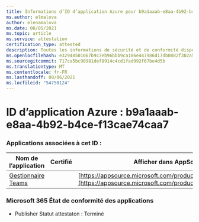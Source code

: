 ```yaml
---
title: Informations d’ID d’application Azure pour b9a1aaab-e8aa-4b92-b4ce-f13cae74caa7
ms.author: elmalova
author: elenamalova
ms.date: 08/05/2021
ms.topic: article
ms.service: attestation
certification_type: attested
description: Toutes les informations de sécurité et de conformité disponibles pour b9a1aaab-e8aa-4b92-b4ce-f13cae74caa7.
ms.openlocfilehash: e32948501067b9c7eb96bbb9ca186e447986d17db0882f302a5b657126d89e7b
ms.sourcegitcommit: 717ca5bc90981def8914c4cd1fad992f67be4d5b
ms.translationtype: MT
ms.contentlocale: fr-FR
ms.lasthandoff: 08/06/2021
ms.locfileid: "54750124"
---
```

# <a name="azure-app-id-b9a1aaab-e8aa-4b92-b4ce-f13cae74caa7"></a>ID d’application Azure : b9a1aaab-e8aa-4b92-b4ce-f13cae74caa7


### <a name="apps-associated-with-this-id"></a>Applications associées à cet ID :
| **Nom de l’application** | **Certifié** | **Afficher dans AppSource** |
|--------------|---------------|-----------------------|
| [Gestionnaire Teams](https://docs.microsoft.com/microsoft-365-app-certification/forward/WA200000764) |  | [https://appsource.microsoft.com/product/office/WA200000764](https://appsource.microsoft.com/product/office/WA200000764) |

### <a name="microsoft-365-app-compliance-status"></a>Microsoft 365 État de conformité des applications
- Publisher Statut attestaton : Terminé
